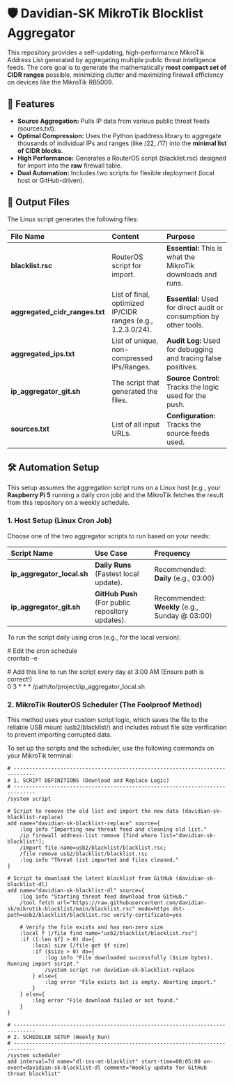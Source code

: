 # **🛡️ Davidian-SK MikroTik Blocklist Aggregator**

This repository provides a self-updating, high-performance MikroTik Address List generated by aggregating multiple public threat intelligence feeds. The core goal is to generate the mathematically **most compact set of CIDR ranges** possible, minimizing clutter and maximizing firewall efficiency on devices like the MikroTik RB5009.

## **🚀 Features**

* **Source Aggregation:** Pulls IP data from various public threat feeds (sources.txt).  
* **Optimal Compression:** Uses the Python ipaddress library to aggregate thousands of individual IPs and ranges (like /22, /17) into the **minimal list of CIDR blocks**.  
* **High Performance:** Generates a RouterOS script (blacklist.rsc) designed for import into the **raw** firewall table.  
* **Dual Automation:** Includes two scripts for flexible deployment (local host or GitHub-driven).

## **📝 Output Files**

The Linux script generates the following files:

| File Name | Content | Purpose |
| :---- | :---- | :---- |
| **blacklist.rsc** | RouterOS script for import. | **Essential:** This is what the MikroTik downloads and runs. |
| **aggregated\_cidr\_ranges.txt** | List of final, optimized IP/CIDR ranges (e.g., 1.2.3.0/24). | **Essential:** Used for direct audit or consumption by other tools. |
| **aggregated\_ips.txt** | List of unique, non-compressed IPs/Ranges. | **Audit Log:** Used for debugging and tracing false positives. |
| **ip\_aggregator\_git.sh** | The script that generated the files. | **Source Control:** Tracks the logic used for the push. |
| **sources.txt** | List of all input URLs. | **Configuration:** Tracks the source feeds used. |

## **🛠️ Automation Setup**

This setup assumes the aggregation script runs on a Linux host (e.g., your **Raspberry Pi 5** running a daily cron job) and the MikroTik fetches the result from this repository on a weekly schedule.

### **1\. Host Setup (Linux Cron Job)**

Choose one of the two aggregator scripts to run based on your needs:

| Script Name | Use Case | Frequency |
| :---- | :---- | :---- |
| **ip\_aggregator\_local.sh** | **Daily Runs** (Fastest local update). | Recommended: **Daily** (e.g., 03:00) |
| **ip\_aggregator\_git.sh** | **GitHub Push** (For public repository updates). | Recommended: **Weekly** (e.g., Sunday @ 03:00) |

To run the script daily using cron (e.g., for the local version):

\# Edit the cron schedule  
crontab \-e

\# Add this line to run the script every day at 3:00 AM (Ensure path is correct\!)  
0 3 \* \* \* /path/to/project/ip\_aggregator\_local.sh

### **2\. MikroTik RouterOS Scheduler (The Foolproof Method)**

This method uses your custom script logic, which saves the file to the reliable USB mount (usb2/blacklist/) and includes robust file size verification to prevent importing corrupted data.


To set up the scripts and the scheduler, use the following commands on your MikroTik terminal:

```routeros
# -----------------------------------------------------------------------------
# 1. SCRIPT DEFINITIONS (Download and Replace Logic)
# -----------------------------------------------------------------------------
/system script

# Script to remove the old list and import the new data (davidian-sk-blacklist-replace)
add name="davidian-sk-blacklist-replace" source={
    :log info "Importing new threat feed and cleaning old list."
    /ip firewall address-list remove [find where list="davidian-sk-blocklist"];
    /import file-name=usb2/blacklist/blacklist.rsc;
    /file remove usb2/blacklist/blacklist.rsc
    :log info "Threat list imported and files cleaned."
}

# Script to download the latest blocklist from GitHub (davidian-sk-blacklist-dl)
add name="davidian-sk-blacklist-dl" source={
    :log info "Starting threat feed download from GitHub."
    /tool fetch url="https://raw.githubusercontent.com/davidian-sk/mikrotik-blocklist/main/blacklist.rsc" mode=https dst-path=usb2/blacklist/blacklist.rsc verify-certificate=yes

    # Verify the file exists and has non-zero size
    :local f [/file find name="usb2/blacklist/blacklist.rsc"]
    :if ([:len $f] > 0) do={
        :local size [/file get $f size]
        :if ($size > 0) do={
            :log info "File downloaded successfully ($size bytes). Running import script."
            /system script run davidian-sk-blacklist-replace
        } else={
            :log error "File exists but is empty. Aborting import."
        }
    } else={
        :log error "File download failed or not found."
    }
}

# -----------------------------------------------------------------------------
# 2. SCHEDULER SETUP (Weekly Run)
# -----------------------------------------------------------------------------
/system scheduler
add interval=7d name="dl-ins-mt-blacklist" start-time=00:05:00 on-event=davidian-sk-blacklist-dl comment="Weekly update for GitHub threat blocklist"

